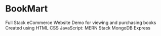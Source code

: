 # BookMart
Full Stack eCommerce Website Demo for viewing and purchasing books
Created using
HTML
CSS
JavaScript: MERN Stack
MongoDB
Express
